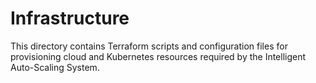 # Infrastructure

This directory contains Terraform scripts and configuration files for provisioning cloud and Kubernetes resources required by the Intelligent Auto-Scaling System.